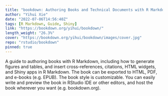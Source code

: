 ```yaml
---
title: "bookdown: Authoring Books and Technical Documents with R Markdown"
author: "Yihui Xie"
date: "2022-07-06T14:56:40Z"
tags: [R Markdown, Guide, Shiny]
link: "https://bookdown.org/yihui/bookdown/"
length_weight: "26.3%"
cover: "https://bookdown.org/yihui/bookdown/images/cover.jpg"
repo: "rstudio/bookdown"
pinned: true
---
```


A guide to authoring books with R Markdown, including how to generate figures and tables, and insert cross-references, citations, HTML widgets, and Shiny apps in R Markdown. The book can be exported to HTML, PDF, and e-books (e.g. EPUB). The book style is customizable. You can easily write and preview the book in RStudio IDE or other editors, and host the book wherever you want (e.g. bookdown.org).
